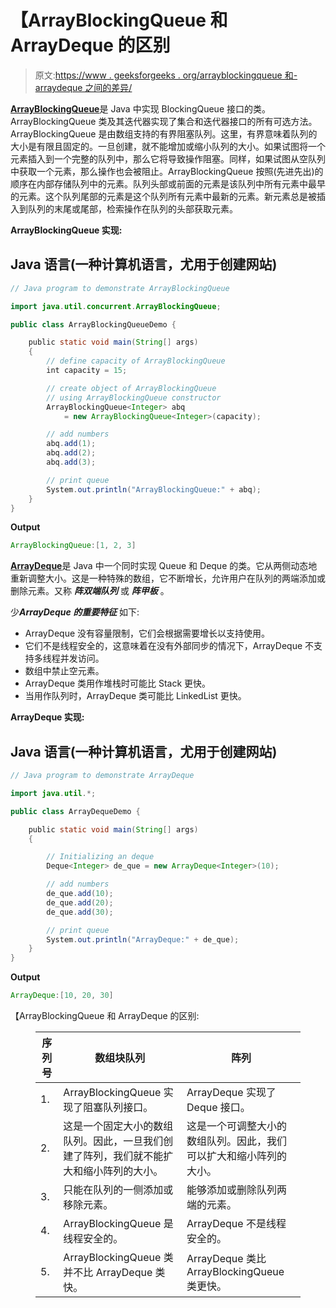 # 【ArrayBlockingQueue 和 ArrayDeque 的区别

> 原文:[https://www . geeksforgeeks . org/arrayblockingqueue 和-arraydeque 之间的差异/](https://www.geeksforgeeks.org/difference-between-arrayblockingqueue-and-arraydeque/)

[**ArrayBlockingQueue**](https://www.geeksforgeeks.org/arrayblockingqueue-class-in-java/)是 Java 中实现 BlockingQueue 接口的类。ArrayBlockingQueue 类及其迭代器实现了集合和迭代器接口的所有可选方法。ArrayBlockingQueue 是由数组支持的有界阻塞队列。这里，有界意味着队列的大小是有限且固定的。一旦创建，就不能增加或缩小队列的大小。如果试图将一个元素插入到一个完整的队列中，那么它将导致操作阻塞。同样，如果试图从空队列中获取一个元素，那么操作也会被阻止。ArrayBlockingQueue 按照(先进先出)的顺序在内部存储队列中的元素。队列头部或前面的元素是该队列中所有元素中最早的元素。这个队列尾部的元素是这个队列所有元素中最新的元素。新元素总是被插入到队列的末尾或尾部，检索操作在队列的头部获取元素。

**ArrayBlockingQueue 实现:**

## Java 语言(一种计算机语言，尤用于创建网站)

```java
// Java program to demonstrate ArrayBlockingQueue

import java.util.concurrent.ArrayBlockingQueue;

public class ArrayBlockingQueueDemo {

    public static void main(String[] args)
    {
        // define capacity of ArrayBlockingQueue
        int capacity = 15;

        // create object of ArrayBlockingQueue
        // using ArrayBlockingQueue constructor
        ArrayBlockingQueue<Integer> abq
            = new ArrayBlockingQueue<Integer>(capacity);

        // add numbers
        abq.add(1);
        abq.add(2);
        abq.add(3);

        // print queue
        System.out.println("ArrayBlockingQueue:" + abq);
    }
}
```

**Output**

```java
ArrayBlockingQueue:[1, 2, 3]

```

[**ArrayDeque**](https://www.geeksforgeeks.org/arraydeque-in-java/)是 Java 中一个同时实现 Queue 和 Deque 的类。它从两侧动态地重新调整大小。这是一种特殊的数组，它不断增长，允许用户在队列的两端添加或删除元素。又称 ***阵双端队列*** 或 ***阵甲板*** 。

少***ArrayDeque 的重要特征*** 如下:

*   ArrayDeque 没有容量限制，它们会根据需要增长以支持使用。
*   它们不是线程安全的，这意味着在没有外部同步的情况下，ArrayDeque 不支持多线程并发访问。
*   数组中禁止空元素。
*   ArrayDeque 类用作堆栈时可能比 Stack 更快。
*   当用作队列时，ArrayDeque 类可能比 LinkedList 更快。

**ArrayDeque 实现:**

## Java 语言(一种计算机语言，尤用于创建网站)

```java
// Java program to demonstrate ArrayDeque

import java.util.*;

public class ArrayDequeDemo {

    public static void main(String[] args)
    {

        // Initializing an deque
        Deque<Integer> de_que = new ArrayDeque<Integer>(10);

        // add numbers
        de_que.add(10);
        de_que.add(20);
        de_que.add(30);

        // print queue
        System.out.println("ArrayDeque:" + de_que);
    }
}
```

**Output**

```java
ArrayDeque:[10, 20, 30]

```

【ArrayBlockingQueue 和 ArrayDeque 的区别:

<figure class="table">

| **序列号** | **数组块队列** | 阵列 |
| --- | --- | --- |
| 1. | ArrayBlockingQueue 实现了阻塞队列接口。 | ArrayDeque 实现了 Deque 接口。 |
| 2. | 这是一个固定大小的数组队列。因此，一旦我们创建了阵列，我们就不能扩大和缩小阵列的大小。 | 这是一个可调整大小的数组队列。因此，我们可以扩大和缩小阵列的大小。 |
| 3. | 只能在队列的一侧添加或移除元素。 | 能够添加或删除队列两端的元素。 |
| 4.  | ArrayBlockingQueue 是线程安全的。 | ArrayDeque 不是线程安全的。 |
| 5. | ArrayBlockingQueue 类并不比 ArrayDeque 类快。 | ArrayDeque 类比 ArrayBlockingQueue 类更快。 |

</figure>